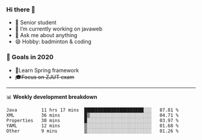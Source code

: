

### Hi there 🐏

- 🌱 Senior student
- 🔭 I’m currently working on javaweb
- 💬 Ask me about anything
- 😄 Hobby: badminton & coding

### 🚀 Goals in 2020
+ 🍃Learn Spring framework
+ ~~🎓Focus on ZJUT exam~~
-------

📊 **Weekly development breakdown**
<!--START_SECTION:waka-->
```text
Java         11 hrs 17 mins  ██████████████████████░░░   87.81 % 
XML          36 mins         █▒░░░░░░░░░░░░░░░░░░░░░░░   04.71 % 
Properties   30 mins         █░░░░░░░░░░░░░░░░░░░░░░░░   03.97 % 
YAML         12 mins         ▒░░░░░░░░░░░░░░░░░░░░░░░░   01.68 % 
Other        9 mins          ▒░░░░░░░░░░░░░░░░░░░░░░░░   01.26 % 
```
<!--END_SECTION:waka-->
